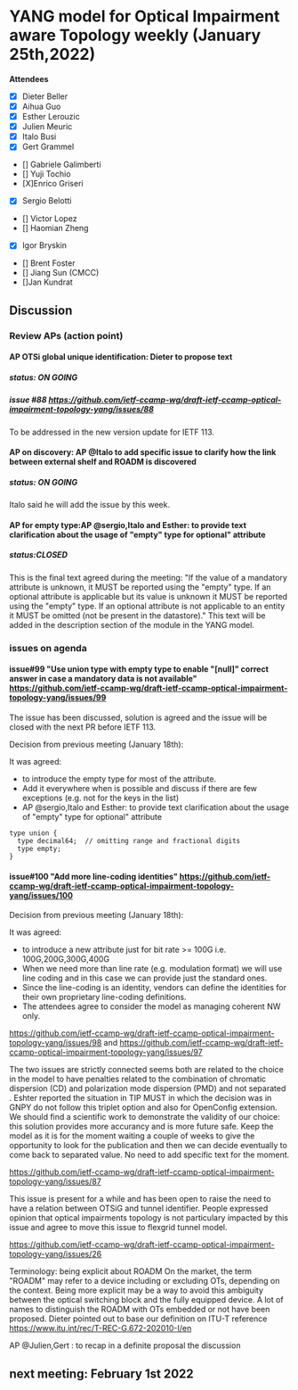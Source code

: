 # YANG model for Optical Impairment aware Topology weekly (January 25th,2022)


****Attendees****
- [x] Dieter Beller
- [x] Aihua Guo
- [x] Esther Lerouzic
- [X] Julien Meuric
- [x] Italo Busi
- [X] Gert Grammel
- [] Gabriele Galimberti
- [] Yuji Tochio
- [X]Enrico Griseri
- [x] Sergio Belotti
- [] Victor Lopez
- [] Haomian Zheng
- [x] Igor Bryskin
- [] Brent Foster
- [] Jiang Sun (CMCC)
- []Jan Kundrat



## Discussion

### Review APs (action point) 

#### AP OTSi global unique identification: Dieter to propose text
##### status: ON GOING
##### issue #88 https://github.com/ietf-ccamp-wg/draft-ietf-ccamp-optical-impairment-topology-yang/issues/88

To be addressed in the new version update for IETF 113. 

#### AP on discovery: AP @Italo  to add specific issue to clarify how the link between external shelf and ROADM is discovered
##### status: ON GOING

Italo said he will add the issue by this week.

#### AP for empty type:AP @sergio,Italo and Esther: to provide text clarification about the usage of "empty" type for optional" attribute
##### status:CLOSED 
This is the final text agreed during the meeting:
"If the value of a mandatory attribute is unknown, it MUST be reported using the "empty" type.
If an optional attribute is applicable but its value is unknown it MUST be reported using the "empty" type.
If an optional attribute is not applicable to an entity it MUST be omitted (not be present in the datastore)."
This text will be added in the description section of the module in the YANG model.

### issues on agenda

#### issue#99 "Use union type with empty type to enable "[null]" correct answer in case a mandatory data is not available" https://github.com/ietf-ccamp-wg/draft-ietf-ccamp-optical-impairment-topology-yang/issues/99

The issue has been discussed, solution is agreed and the issue will be closed with the next PR before IETF 113.

Decision from previous meeting (January 18th):

It was agreed:
* to introduce the empty type for most of the attribute.
* Add it everywhere when is possible and discuss if there are few exceptions (e.g. not for the keys in the list) 
* AP @sergio,Italo and Esther: to provide text clarification about the usage of "empty" type for optional" attribute
```
type union {
  type decimal64;  // omitting range and fractional digits
  type empty;
}
```

#### issue#100 "Add more line-coding identities" https://github.com/ietf-ccamp-wg/draft-ietf-ccamp-optical-impairment-topology-yang/issues/100

Decision from previous meeting (January 18th):

It was agreed:
* to introduce a new attribute just for bit rate >= 100G i.e. 100G,200G,300G,400G
* When we need more than line rate (e.g. modulation format) we will use line coding and in this case we can provide just the standard ones.
* Since the line-coding is an identity, vendors can define the identities for their own proprietary line-coding definitions.
* The attendees agree to consider the model as managing coherent NW only.

https://github.com/ietf-ccamp-wg/draft-ietf-ccamp-optical-impairment-topology-yang/issues/98 and 
https://github.com/ietf-ccamp-wg/draft-ietf-ccamp-optical-impairment-topology-yang/issues/97

The two issues are strictly connected seems both are  related to the choice in the model to have penalties related to the combination of chromatic dispersion (CD) and polarization mode dispersion (PMD) and not separated .
Eshter reported the situation in TIP MUST in which the decision was in GNPY do not follow this triplet option and also for OpenConfig extension.
We should find a scientific work to demonstrate the validity of our choice: this solution provides more accurancy and is more future safe.
Keep the model as it is for the moment waiting a couple of weeks  to give the opportunity to look for the publication and then we can decide eventually 
to come back to separated value.
No need to add specific text for the moment.

https://github.com/ietf-ccamp-wg/draft-ietf-ccamp-optical-impairment-topology-yang/issues/87

This issue is present for a while and has been open to raise the need to have a relation between OTSiG and tunnel identifier.
People expressed opinion that optical impairments topology is not particulary impacted by this issue and agree to move this issue to flexgrid tunnel model.

https://github.com/ietf-ccamp-wg/draft-ietf-ccamp-optical-impairment-topology-yang/issues/26

Terminology: being explicit about ROADM
On the market, the term "ROADM" may refer to a device including or excluding OTs, depending on the context. Being more explicit may be a way to avoid this ambiguity between the optical switching block and the fully equipped device.
A lot of names to distinguish the ROADM with OTs embedded or not have been proposed.
Dieter pointed out to base our definition on ITU-T reference 
https://www.itu.int/rec/T-REC-G.672-202010-I/en

AP @Julien,Gert : to recap in a definite proposal the discussion


## next meeting: February 1st 2022
